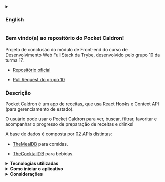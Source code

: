 <details>
<summary><h3>English</h3></summary><br />

### Welcome to Pocket Caldron's repository!

Front-end module conclusion project for Trybe's Full Stack Web Development course, developed by team 10, class 17.

- [Official repository](https://github.com/tryber/sd-017-project-recipes-app)

- [Team 10 Pull Request](https://github.com/tryber/sd-017-project-recipes-app/pull/1323)
  
### Description
  
Pocket Caldron is a recipes app, that uses React Hooks and Context API (for state management).

Users can use Pocket Caldron to see, search, filter, favorite and follow foods and drinks recipes preparation progress!

Database consumes 02 API endpoints:

- [TheMealDB](https://www.themealdb.com/api.php) for foods.

- [TheCocktailDB](https://www.thecocktaildb.com/api.php) for drinks.
  
<details>
<summary><strong>Tecnologies and agile methodologies used</strong></summary><br />
   
- JavaScript.
- React.
- CSS.
- HTML.
- Kanban
- Trello
  </details>

<details>
<summary><strong>How to run the app</strong></summary><br /> 

1. Clone the repository.

- `git clone git@github.com:FernandoCavalcantii/Recipes-App.git`
  
2. Enter in the folder you just cloned.
  
- `cd Pocket-Caldron`

3. Install dependencies.
  
- `npm install`

4. Start.
  
- `npm start`
  </details>

<details>
<summary><strong>Considerations</strong></summary><br /> 

<p align="justify">
The project was developed in team. It was essential to adopt agile methodology to optimize the team's tasks execution. We used Kanban, in conjunction with Trello, to do the project management. We exercised and developed our communication, cooperation and organization, in a context similar to what is experiencied in the labor market, which was an very enriching experience.
</p> 
</details>
</details>

### Bem vindo(a) ao repositório do Pocket Caldron!

Projeto de conclusão do módulo de Front-end do curso de Desenvolvimento Web Full Stack da Trybe, desenvolvido pelo grupo 10 da turma 17.

- [Repositório oficial](https://github.com/tryber/sd-017-project-recipes-app)

- [Pull Request do grupo 10](https://github.com/tryber/sd-017-project-recipes-app/pull/1323)

### Descrição

Pocket Caldron é um app de receitas, que usa React Hooks e Context API (para gerenciamento de estado).

O usuário pode usar o Pocket Caldron para ver, buscar, filtrar, favoritar e acompanhar o progresso de preparação de receitas e drinks!

A base de dados é composta por 02 APIs distintas:

- [TheMealDB](https://www.themealdb.com/api.php) para comidas.

- [TheCocktailDB](https://www.thecocktaildb.com/api.php) para bebidas.
  
</details>

<details>
<summary><strong>Tecnologias utilizadas</strong></summary><br />
  
- JavaScript.
- React.
- CSS.
- HTML.
- Kanban
- Trello
</details>

<details>
  <summary><strong>Como iniciar o aplicativo</strong></summary><br />

  1. Clone o repositório.

  - `git clone git@github.com:FernandoCavalcantii/Recipes-App.git`
  
  2. Entra na pasta clonada.
  
  - `cd Pocket-Caldron`

  3. Instale as dependências.

  - `npm install`

  4. Iniciar.
  
  - `npm start`
</details>

</details>

<details>
<summary><strong>Considerações</strong></summary><br />

<p align="justify">
Foi um projeto elaborado em equipe. Foi fundamental adotar metodologia ágil para otimizar a execução de tarefas do time. Utilizamos o Kanban, em conjunto com o Trello, para fazer o gerenciamento de projeto. Exercitamos e desenvolvemos nossa comunicação, cooperação e organização, em um contexto similar ao vivenciado no mercado de trabalho, o que foi uma experiência muito engrandecedora.
</p>
</details>

